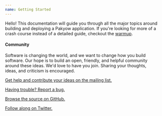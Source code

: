 ```yaml
---
name: Getting Started
---
```


Hello! This documentation will guide you through all the major topics around building and deploying a Pakyow application. If you're looking for more of a crash course instead of a detailed guide, checkout the [warmup](http://warmup.metabahn.com).

#### Community

Software is changing the world, and we want to change how you build software. Our hope is to build an open, friendly, and helpful community around these ideas. We'd love to have you join. Sharing your thoughts, ideas, and criticism is encouraged.


[Get help and contribute your ideas on the mailing list.](http://groups.google.com/group/pakyow)
    
[Having trouble? Report a bug.](http://github.com/metabahn/pakyow/issues)

[Browse the source on GitHub.](http://github.com/metabahn/pakyow)

[Follow along on Twitter.](http://twitter.com/pakyow)

